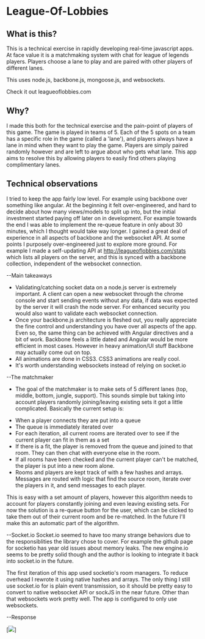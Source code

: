 League-Of-Lobbies
=================


## What is this?
This is a technical exercise in rapidly developing real-time javascript apps. At face value it is a matchmaking system with chat for league of legends players. Players choose a lane to play and are paired with other players of different lanes.

This uses node.js, backbone.js, mongoose.js, and websockets.

Check it out leagueoflobbies.com
## Why?

I made this both for the technical exercise and the pain-point of players of this game. The game is played in teams of 5. Each of the 5 spots on a team has a specific role in the game (called a 'lane'), and players always have a lane in mind when they want to play the game. Players are simply paired randomly however and are left to argue about who gets what lane. This app aims to resolve this by allowing players to easily find others playing complimentary lanes.

## Technical observations
I tried to keep the app fairly low level. For example using backbone over something like angular. At the beginning it felt over-engineered, and hard to decide about how many views/models to split up into, but the initial investment started paying off later on in development. For example towards the end I was able to implement the re-queue feature in only about 30 minutes, which I thought would take way longer. I gained a great deal of experience in all aspects of backbone and the websocket API.
At some points I purposely over-engineered just to explore more ground. For example I made a self-updating API at http://leagueoflobbies.com/stats which lists all players on the server, and this is synced with a backbone collection, independent of the websocket connection. 


--Main takeaways
  - Validating/catching socket data on a node.js server is extremely important. A client can open a new websocket through the chrome console and start sending events without any data, if data was expected by the server it will crash the node server. For enhanced security you would also want to validate each websocket connection. 
  - Once your backbone.js architecture is fleshed out, you really appreciate the fine control and understanding you have over all aspects of the app. Even so, the same thing can be achieved with Angular directives and a bit of work. Backbone feels a little dated and Angular would be more efficient in most cases. However in heavy animation/UI stuff Backbone may actually come out on top.
  - All animations are done in CSS3. CSS3 animations are really cool.
  - It's worth understanding websockets instead of relying on socket.io

--The matchmaker
  - The goal of the matchmaker is to make sets of 5 different lanes (top, middle, bottom, jungle, support). This sounds simple but taking into account players randomly joining/leaving existing sets it got a little complicated. Basically the current setup is:
   * When a player connects they are put into a queue
   * The queue is immediately iterated over
   * For each iteration, all current rooms are iterated over to see if the current player can fit in them as a set
   * If there is a fit, the player is removed from the queue and joined to that room. They can then chat with everyone else in the room. 
   * If all rooms have been checked and the current player can't be matched, the player is put into a new room alone.
   * Rooms and players are kept track of with a few hashes and arrays. Messages are routed with logic that find the source room, iterate over the players in it, and send messages to each player. 

   This is easy with a set amount of players, however this algorithm needs to account for players constantly joining and even leaving existing sets. For now the solution is a re-queue button for the user, which can be clicked to take them out of their current room and be re-matched. In the future I'll make this an automatic part of the algorithm. 

--Socket.io
  Socket.io seemed to have too many strange behaviors due to the responsiblities the library chose to cover. For example the github page for socketio has year old issues about memory leaks. The new engine.io seems to be pretty solid though and the author is looking to integrate it back into socket.io in the future. 

  The first iteration of this app used socketio's room managers. To reduce overhead I rewrote it using native hashes and arrays. The only thing I still use socket.io for is plain event transmission, so it should be pretty easy to convert to native websocket API or sockJS in the near future. 
  Other than that websockets work pretty well. The app is configured to only use websockets.


--Response
  
[![](http://markchatkhan.com/1.png)]







